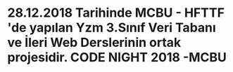 # 28.12.2018 Tarihinde  MCBU - HFTTF 'de yapılan Yzm 3.Sınıf Veri Tabanı ve İleri Web Derslerinin ortak projesidir. CODE NIGHT 2018 -MCBU
